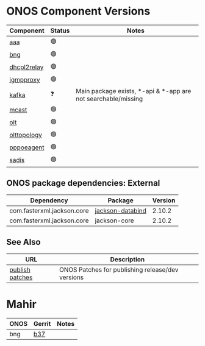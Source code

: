 ONOS Component Versions
=======================

| Component | Status | Notes |
| --------- | ------ | ----- |
| [aaa](aaa/README.md)                 | :green_circle: | |
| [bng](bng/README.md)                 | :green_circle: | |
| [dhcpl2relay](dhcpl2relay/README.md) | :green_circle: | |
| [igmpproxy](igmpproxy/README.md)     | :green_circle: | |
| [kafka](kafka-onos/README.md)        | :question:     | Main package exists, *-api & *-app are not searchable/missing |
| [mcast](mcast/README.md)             | :green_circle: | |
| [olt](olt/README.md)                 | :green_circle: | |
| [olttopology](olttopology/README.md) | :green_circle: | |
| [pppoeagent](pppoeagent/README.md)   | :green_circle: | |
| [sadis](sadis/README.md)             | :green_circle: | |
 
## ONOS package dependencies: External

| Dependency | Package | Version |
| ---------- | ------- | --------|
| com.fasterxml.jackson.core | [jackson-databind](https://gerrit.opncord.org/plugins/gitiles/sadis/+/refs/heads/master/app/pom.xml#90) | 2.10.2 |     
| com.fasterxml.jackson.core | jackson-core             | 2.10.2 |     

## See Also

| URL | Description |
| --- | ----------- |
| [publish patches](https://gerrit.opencord.org/q/owner:do-not-reply%2540opennetworking.org) | ONOS Patches for publishing release/dev versions |


Mahir
=====

| ONOS | Gerrit | Notes |
| ---- | ------ | ----- |
| bng  | [b37](https://gerrit.opencord.org/c/bng/+/34990/1/pom.xml#b37) | |